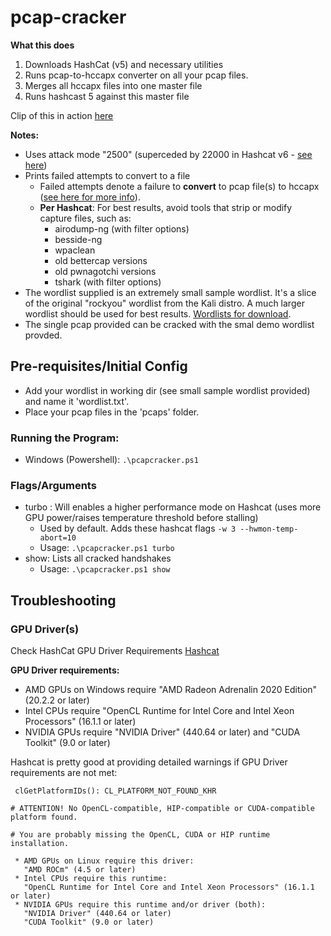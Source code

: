 # pcap-cracker

__What this does__

1. Downloads HashCat (v5) and necessary utilities
2. Runs pcap-to-hccapx converter on all your pcap files.
3. Merges all hccapx files into one master file
4. Runs hashcast 5 against this master file

Clip of this in action [here](https://link.us1.storjshare.io/s/juouchkuithxm5u2idjbv5uv2uqq/clips/pcapcracker_demo.mp4)


__Notes:__
- Uses attack mode "2500" (superceded by 22000 in Hashcat v6 - [see here](https://hashcat.net/forum/thread-10253.html))
- Prints failed attempts to convert to a file 
  - Failed attempts denote a failure to __convert__ to pcap file(s) to hccapx ([see here for more info](https://hashcat.net/cap2hashcat/)).
  - __Per Hashcat__: For best results, avoid tools that strip or modify capture files, such as:
    - airodump-ng (with filter options)
    - besside-ng
    - wpaclean
    - old bettercap versions
    - old pwnagotchi versions
    - tshark (with filter options)
- The wordlist supplied is an extremely small sample wordlist. It's a slice of the original "rockyou" wordlist from the Kali distro. A much larger wordlist should be used for best results. [Wordlists for download](https://weakpass.com/wordlist). 
- The single pcap provided can be cracked with the smal demo wordlist provded.

## Pre-requisites/Initial Config

- Add your wordlist in working dir (see small sample wordlist provided) and name it 'wordlist.txt'.
- Place your pcap files in the 'pcaps' folder.

### Running the Program:
  - Windows (Powershell): `.\pcapcracker.ps1`


### Flags/Arguments
- turbo : Will enables a higher performance mode on Hashcat (uses more GPU power/raises temperature threshold before stalling)
  - Used by default. Adds these hashcat flags `-w 3 --hwmon-temp-abort=10`
  - Usage: `.\pcapcracker.ps1 turbo`
- show: Lists all cracked handshakes
  - Usage: `.\pcapcracker.ps1 show`   


## Troubleshooting


### GPU Driver(s)

Check HashCat GPU Driver Requirements [Hashcat](https://hashcat.net/hashcat/)

__GPU Driver requirements:__
- AMD GPUs on Windows require "AMD Radeon Adrenalin 2020 Edition" (20.2.2 or later)
- Intel CPUs require "OpenCL Runtime for Intel Core and Intel Xeon Processors" (16.1.1 or later)
- NVIDIA GPUs require "NVIDIA Driver" (440.64 or later) and "CUDA Toolkit" (9.0 or later)


Hashcat is pretty good at providing detailed warnings if GPU Driver requirements are not met:
```
 clGetPlatformIDs(): CL_PLATFORM_NOT_FOUND_KHR

# ATTENTION! No OpenCL-compatible, HIP-compatible or CUDA-compatible platform found.

# You are probably missing the OpenCL, CUDA or HIP runtime installation.

 * AMD GPUs on Linux require this driver:
   "AMD ROCm" (4.5 or later)
 * Intel CPUs require this runtime:
   "OpenCL Runtime for Intel Core and Intel Xeon Processors" (16.1.1 or later)
 * NVIDIA GPUs require this runtime and/or driver (both):
   "NVIDIA Driver" (440.64 or later)
   "CUDA Toolkit" (9.0 or later)
```


